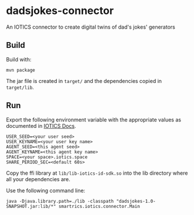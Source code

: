# dadsjokes-connector
An IOTICS connector to create digital twins of dad's jokes' generators 

## Build

Build with:

`mvn package`

The jar file is created in `target/` and the dependencies copied in `target/lib`.

## Run

Export the following environment variable with the appropriate values as documented in [IOTICS Docs](http://docs.iotics.com).
```shell
USER_SEED=<your user seed>
USER_KEYNAME=<your user key name>
AGENT_SEED=<this agent seed>
AGENT_KEYNAME=<this agent key name>
SPACE=<your space>.iotics.space
SHARE_PERIOD_SEC=<default 60s>
```

Copy the ffi library at `lib/lib-iotics-id-sdk.so` into the lib directory where all your dependencies are.

Use the following command line:

`java -Djava.library.path=./lib -classpath "dadsjokes-1.0-SNAPSHOT.jar:lib/*" smartrics.iotics.connector.Main`

